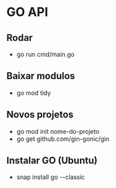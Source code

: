 # GO API

## Rodar
 - go run cmd/main.go 

## Baixar modulos
 - go mod tidy

## Novos projetos
 - go mod init nome-do-projeto
 - go get github.com/gin-gonic/gin

 ## Instalar GO (Ubuntu)
  - snap install go --classic
